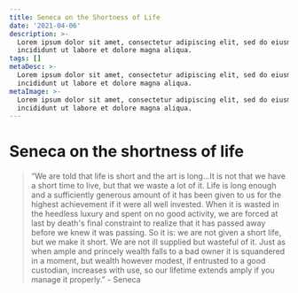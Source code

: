 ```yaml
---
title: Seneca on the Shortness of Life
date: '2021-04-06'
description: >-
  Lorem ipsum dolor sit amet, consectetur adipiscing elit, sed do eiusmod tempor
  incididunt ut labore et dolore magna aliqua.
tags: []
metaDesc: >-
  Lorem ipsum dolor sit amet, consectetur adipiscing elit, sed do eiusmod tempor
  incididunt ut labore et dolore magna aliqua.
metaImage: >-
  Lorem ipsum dolor sit amet, consectetur adipiscing elit, sed do eiusmod tempor
  incididunt ut labore et dolore magna aliqua.
---
```

# Seneca on the shortness of life

> “We are told that life is short and the art is long...It is not that we have a short time to live, but that we waste a lot of it. Life is long enough and a sufficiently generous amount of it has been given to us for the highest achievement if it were all well invested. When it is wasted in the heedless luxury and spent on no good activity, we are forced at last by death's final constraint to realize that it has passed away before we knew it was passing. So it is: we are not given a short life, but we make it short. We are not ill supplied but wasteful of it. Just as when ample and princely wealth falls to a bad owner it is squandered in a moment, but wealth however modest, if entrusted to a good custodian, increases with use, so our lifetime extends amply if you manage it properly.” - Seneca
